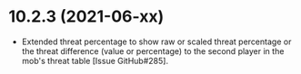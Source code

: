 # 10.2.3 (2021-06-xx)

* Extended threat percentage to show raw or scaled threat percentage or the threat difference (value or percentage) to the second player in the mob's threat table [Issue GitHub#285].

